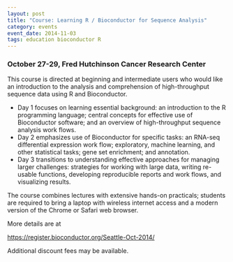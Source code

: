 ```yaml
---
layout: post
title: "Course: Learning R / Bioconductor for Sequence Analysis"
category: events
event_date: 2014-11-03
tags: education bioconductor R
---
```


### October 27-29, Fred Hutchinson Cancer Research Center

This course is directed at beginning and intermediate users who would like an introduction to the analysis and comprehension of high-throughput sequence data using R and Bioconductor.

* Day 1 focuses on learning essential background: an introduction to the R programming language; central concepts for effective use of Bioconductor software; and an overview of high-throughput sequence analysis work flows.
* Day 2 emphasizes use of Bioconductor for specific tasks: an RNA-seq differential expression work flow; exploratory, machine learning, and other statistical tasks; gene set enrichment; and annotation.
* Day 3 transitions to understanding effective approaches for managing larger challenges: strategies for working with large data, writing re-usable functions, developing reproducible reports and work flows, and visualizing results.

The course combines lectures with extensive hands-on practicals; students are required to bring a laptop with wireless internet access and a modern version of the Chrome or Safari web browser.

More details are at

  <https://register.bioconductor.org/Seattle-Oct-2014/>

Additional discount fees may be available.
